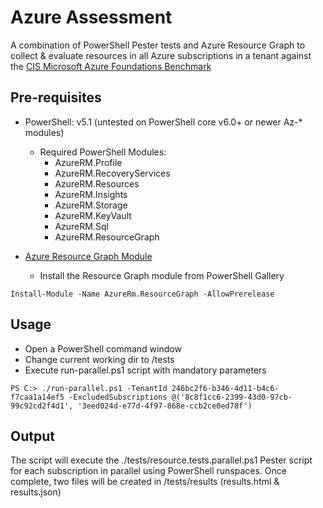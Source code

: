 # Azure Assessment

A combination of PowerShell Pester tests and Azure Resource Graph to collect & evaluate resources in all Azure subscriptions in a tenant against the [CIS Microsoft Azure Foundations Benchmark](https://azure.microsoft.com/en-au/resources/cis-microsoft-azure-foundations-security-benchmark/en-us/)

## Pre-requisites

- PowerShell: v5.1 (untested on PowerShell core v6.0+ or newer Az-* modules)

    - Required PowerShell Modules: 
        - AzureRM.Profile
        - AzureRM.RecoveryServices
        - AzureRM.Resources
        - AzureRM.Insights
        - AzureRM.Storage
        - AzureRM.KeyVault
        - AzureRM.Sql
        - AzureRM.ResourceGraph

- [Azure Resource Graph Module](https://docs.microsoft.com/en-us/azure/governance/resource-graph/first-query-powershell#add-the-resource-graph-module)

    - Install the Resource Graph module from PowerShell Gallery

```Install-Module -Name AzureRm.ResourceGraph -AllowPrerelease```

## Usage

- Open a PowerShell command window
- Change current working dir to <repository root>/tests
- Execute run-parallel.ps1 script with mandatory parameters

`PS C:> ./run-parallel.ps1 -TenantId 246bc2f6-b346-4d11-b4c6-f7caa1a14ef5 -ExcludedSubscriptions @('8c8f1cc6-2399-43d0-97cb-99c92cd2f4d1', '3eed024d-e77d-4f97-868e-ccb2ce0ed78f') `

## Output
The script will execute the ./tests/resource.tests.parallel.ps1 Pester script for each subscription in parallel using PowerShell runspaces. Once complete, two files will be created in /tests/results (results.html & results.json)
